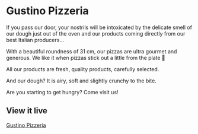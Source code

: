 # Gustino Pizzeria

If you pass our door, your nostrils will be intoxicated by the delicate smell of our dough just out of the oven and our products coming directly from our best Italian producers...

With a beautiful roundness of 31 cm, our pizzas are ultra gourmet and generous. We like it when pizzas stick out a little from the plate 🤤

All our products are fresh, quality products, carefully selected.

And our dough? It is airy, soft and slightly crunchy to the bite.

Are you starting to get hungry? Come visit us!

## View it live

<a href="https://brilliant-hamster-b3df75.netlify.app/code/index.html">Gustino Pizzeria</a>

